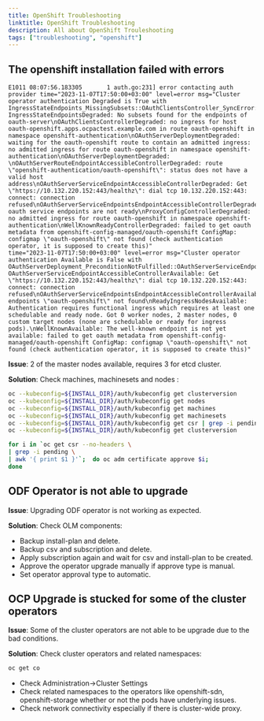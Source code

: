 ```yaml
---
title: OpenShift Troubleshooting
linktitle: OpenShift Troubleshooting
description: All about OpenShift Trouleshooting
tags: ["troubleshooting", "openshift"]
---
```

## The openshift installation failed with errors
```log
E1011 08:07:56.183305       1 auth.go:231] error contacting auth provider time="2023-11-07T17:50:00+03:00" level=error msg="Cluster operator authentication Degraded is True with IngressStateEndpoints_MissingSubsets::OAuthClientsController_SyncError::OAuthServerDeployment_PreconditionNotFulfilled::OAuthServerRouteEndpointAccessibleController_SyncError::OAuthServerServiceEndpointAccessibleController_SyncError::OAuthServerServiceEndpointsEndpointAccessibleController_SyncError::ProxyConfigController_SyncError::WellKnownReadyController_SyncError: IngressStateEndpointsDegraded: No subsets found for the endpoints of oauth-server\nOAuthClientsControllerDegraded: no ingress for host oauth-openshift.apps.ocpactest.example.com in route oauth-openshift in namespace openshift-authentication\nOAuthServerDeploymentDegraded: waiting for the oauth-openshift route to contain an admitted ingress: no admitted ingress for route oauth-openshift in namespace openshift-authentication\nOAuthServerDeploymentDegraded: \nOAuthServerRouteEndpointAccessibleControllerDegraded: route \"openshift-authentication/oauth-openshift\": status does not have a valid host address\nOAuthServerServiceEndpointAccessibleControllerDegraded: Get \"https://10.132.220.152:443/healthz\": dial tcp 10.132.220.152:443: connect: connection refused\nOAuthServerServiceEndpointsEndpointAccessibleControllerDegraded: oauth service endpoints are not ready\nProxyConfigControllerDegraded: no admitted ingress for route oauth-openshift in namespace openshift-authentication\nWellKnownReadyControllerDegraded: failed to get oauth metadata from openshift-config-managed/oauth-openshift ConfigMap: configmap \"oauth-openshift\" not found (check authentication operator, it is supposed to create this)"
time="2023-11-07T17:50:00+03:00" level=error msg="Cluster operator authentication Available is False with OAuthServerDeployment_PreconditionNotFulfilled::OAuthServerServiceEndpointAccessibleController_EndpointUnavailable::OAuthServerServiceEndpointsEndpointAccessibleController_ResourceNotFound::ReadyIngressNodes_NoReadyIngressNodes::WellKnown_NotReady: OAuthServerServiceEndpointAccessibleControllerAvailable: Get \"https://10.132.220.152:443/healthz\": dial tcp 10.132.220.152:443: connect: connection refused\nOAuthServerServiceEndpointsEndpointAccessibleControllerAvailable: endpoints \"oauth-openshift\" not found\nReadyIngressNodesAvailable: Authentication requires functional ingress which requires at least one schedulable and ready node. Got 0 worker nodes, 2 master nodes, 0 custom target nodes (none are schedulable or ready for ingress pods).\nWellKnownAvailable: The well-known endpoint is not yet available: failed to get oauth metadata from openshift-config-managed/oauth-openshift ConfigMap: configmap \"oauth-openshift\" not found (check authentication operator, it is supposed to create this)"
```

**Issue**: 2 of the master nodes available, requires 3 for etcd cluster.

**Solution**: Check machines, machinesets and nodes :
```bash
oc --kubeconfig=${INSTALL_DIR}/auth/kubeconfig get clusterversion
oc --kubeconfig=${INSTALL_DIR}/auth/kubeconfig get nodes
oc --kubeconfig=${INSTALL_DIR}/auth/kubeconfig get machines
oc --kubeconfig=${INSTALL_DIR}/auth/kubeconfig get machinesets
oc --kubeconfig=${INSTALL_DIR}/auth/kubeconfig get csr | grep -i pending
oc --kubeconfig=${INSTALL_DIR}/auth/kubeconfig get clusterversion

for i in `oc get csr --no-headers \
| grep -i pending \ 
| awk '{ print $1 }'`;  do oc adm certificate approve $i; 
done
```
## ODF Operator is not able to upgrade

**Issue**:  Upgrading ODF operator is not working as expected.

**Solution**: Check OLM components:

* Backup install-plan and delete.
* Backup csv and subscription and delete.
* Apply subscription again and wait for csv and install-plan to be created.
* Approve the operator upgrade manually if approve type is manual.
* Set operator approval type to automatic.

## OCP Upgrade is stucked for some of the cluster operators

**Issue**: Some of the cluster operators are not able to be upgrade due to the bad conditions.

**Solution**: Check cluster operators and related namespaces:
```bash
oc get co
```
* Check Administration->Cluster Settings
* Check related namespaces to the operators like openshift-sdn, openshift-storage whether or not the pods have underlying issues.
* Check network connectivity especially if there is cluster-wide proxy.